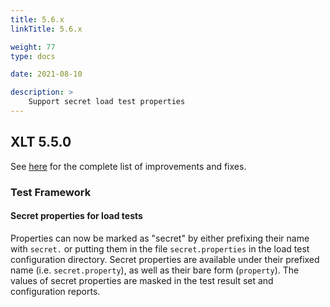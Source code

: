```yaml
---
title: 5.6.x
linkTitle: 5.6.x

weight: 77
type: docs

date: 2021-08-10

description: >
    Support secret load test properties
---
```


## XLT 5.5.0

See <a href="https://github.com/Xceptance/XLT/milestone/13?closed=1" target="_blank">here</a> for the complete list of improvements and fixes.

### Test Framework

#### Secret properties for load tests

Properties can now be marked as "secret" by either prefixing their name with `secret.` or putting them in the file
`secret.properties` in the load test configuration directory. Secret properties are available under their prefixed
name (i.e. `secret.property`), as well as their bare form (`property`). The values of secret properties are masked
in the test result set and configuration reports.